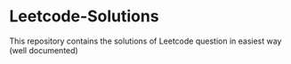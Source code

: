# Leetcode-Solutions
This repository contains the solutions of Leetcode  question in easiest way (well documented)
